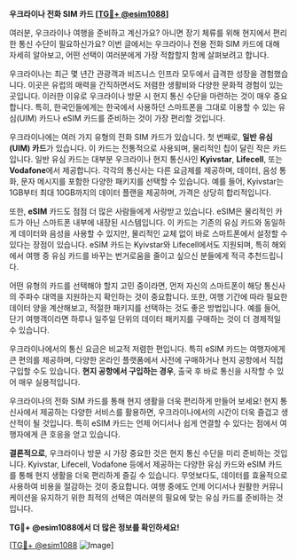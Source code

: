 **우크라이나 전화 SIM 카드 [[TG💪+ @esim1088](https://t.me/s/esim1088)]**

여러분, 우크라이나 여행을 준비하고 계신가요? 아니면 장기 체류를 위해 현지에서 편리한 통신 수단이 필요하신가요? 이번 글에서는 우크라이나 전용 전화 SIM 카드에 대해 자세히 알아보고, 어떤 선택이 여러분에게 가장 적합할지 함께 살펴보려고 합니다.

우크라이나는 최근 몇 년간 관광객과 비즈니스 인프라 모두에서 급격한 성장을 경험했습니다. 이곳은 유럽의 매력을 간직하면서도 저렴한 생활비와 다양한 문화적 경험이 있는 곳입니다. 이러한 이유로 우크라이나 방문 시 현지 통신 수단을 마련하는 것이 매우 중요합니다. 특히, 한국인들에게는 한국에서 사용하던 스마트폰을 그대로 이용할 수 있는 유심(UIM) 카드나 eSIM 카드를 준비하는 것이 가장 편리할 것입니다.

우크라이나에는 여러 가지 유형의 전화 SIM 카드가 있습니다. 첫 번째로, **일반 유심(UIM) 카드**가 있습니다. 이 카드는 전통적으로 사용되며, 물리적인 칩이 달린 작은 카드입니다. 일반 유심 카드는 대부분 우크라이나 현지 통신사인 **Kyivstar**, **Lifecell**, 또는 **Vodafone**에서 제공합니다. 각각의 통신사는 다른 요금제를 제공하며, 데이터, 음성 통화, 문자 메시지를 포함한 다양한 패키지를 선택할 수 있습니다. 예를 들어, Kyivstar는 1GB부터 최대 10GB까지의 데이터 플랜을 제공하며, 가격은 상당히 합리적입니다.

또한, **eSIM** 카드도 점점 더 많은 사람들에게 사랑받고 있습니다. eSIM은 물리적인 카드가 아닌 스마트폰 내부에 내장된 시스템입니다. 이 카드는 기존의 유심 카드와 동일하게 데이터와 음성을 사용할 수 있지만, 물리적인 교체 없이 바로 스마트폰에서 설정할 수 있다는 장점이 있습니다. eSIM 카드는 Kyivstar와 Lifecell에서도 지원되며, 특히 해외에서 여행 중 유심 카드를 바꾸는 번거로움을 줄이고 싶으신 분들에게 적극 추천드립니다.

어떤 유형의 카드를 선택해야 할지 고민 중이라면, 먼저 자신의 스마트폰이 해당 통신사의 주파수 대역을 지원하는지 확인하는 것이 중요합니다. 또한, 여행 기간에 따라 필요한 데이터 양을 계산해보고, 적절한 패키지를 선택하는 것도 좋은 방법입니다. 예를 들어, 단기 여행객이라면 하루나 일주일 단위의 데이터 패키지를 구매하는 것이 더 경제적일 수 있습니다.

우크라이나에서의 통신 요금은 비교적 저렴한 편입니다. 특히 eSIM 카드는 여행자에게 큰 편의를 제공하며, 다양한 온라인 플랫폼에서 사전에 구매하거나 현지 공항에서 직접 구입할 수도 있습니다. **현지 공항에서 구입하는 경우**, 출국 후 바로 통신을 시작할 수 있어 매우 실용적입니다.

우크라이나의 전화 SIM 카드를 통해 현지 생활을 더욱 편리하게 만들어 보세요! 현지 통신사에서 제공하는 다양한 서비스를 활용하면, 우크라이나에서의 시간이 더욱 즐겁고 생산적이 될 것입니다. 특히 eSIM 카드는 언제 어디서나 쉽게 연결할 수 있다는 점에서 여행자에게 큰 호응을 얻고 있습니다.

**결론적으로**, 우크라이나 방문 시 가장 중요한 것은 현지 통신 수단을 미리 준비하는 것입니다. Kyivstar, Lifecell, Vodafone 등에서 제공하는 다양한 유심 카드와 eSIM 카드를 통해 현지 생활을 더욱 편리하게 즐길 수 있습니다. 무엇보다도, 데이터를 효율적으로 사용하여 비용을 절감하는 것이 중요합니다. 여행 중에도 언제 어디서나 원활한 커뮤니케이션을 유지하기 위한 최적의 선택은 여러분의 필요에 맞는 유심 카드를 준비하는 것입니다.

**TG💪+ @esim1088에서 더 많은 정보를 확인하세요!**  

[[TG💪+ @esim1088](https://t.me/s/esim1088) ![Image](https://i.postimg.cc/Y0z9fWf4/image.png)]